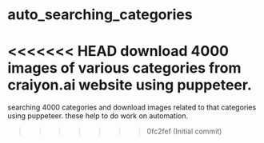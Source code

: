 # auto_searching_categories
<<<<<<< HEAD
download 4000 images of various categories from craiyon.ai website using puppeteer. 
=======
searching 4000 categories and download images related to that categories using puppeteer. these  help to  do work on automation.
>>>>>>> 0fc2fef (Initial commit)
